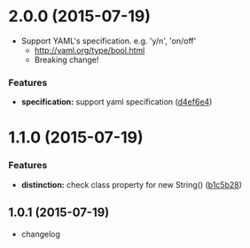 <a name="2.0.0"></a>
# 2.0.0 (2015-07-19)

* Support YAML's specification. e.g. 'y/n', 'on/off'
    * http://yaml.org/type/bool.html
    * Breaking change!


### Features

* **specification:** support yaml specification ([d4ef6e4](https://github.com/sanemat/node-boolify-string/commit/d4ef6e4))



<a name="1.1.0"></a>
# 1.1.0 (2015-07-19)


### Features

* **distinction:** check class property for new String() ([b1c5b28](https://github.com/sanemat/node-boolify-string/commit/b1c5b28))



<a name="1.0.1"></a>
## 1.0.1 (2015-07-19)

* changelog
